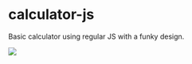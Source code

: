 # calculator-js
Basic calculator using regular JS with a funky design.

<img src="http://bit.ly/2qfJS1S" />
